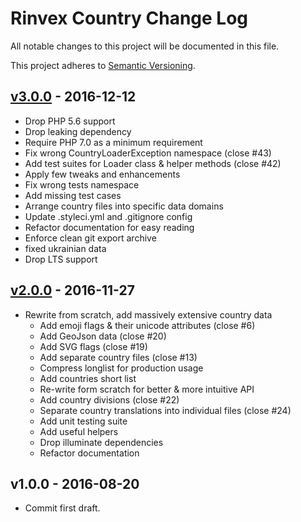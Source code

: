 # Rinvex Country Change Log

All notable changes to this project will be documented in this file.

This project adheres to [Semantic Versioning](CONTRIBUTING.md).


## [v3.0.0] - 2016-12-12
- Drop PHP 5.6 support
- Drop leaking dependency
- Require PHP 7.0 as a minimum requirement
- Fix wrong CountryLoaderException namespace (close #43)
- Add test suites for Loader class & helper methods (close #42)
- Apply few tweaks and enhancements
- Fix wrong tests namespace
- Add missing test cases
- Arrange country files into specific data domains
- Update .styleci.yml and .gitignore config
- Refactor documentation for easy reading
- Enforce clean git export archive
- fixed ukrainian data
- Drop LTS support

## [v2.0.0] - 2016-11-27
- Rewrite from scratch, add massively extensive country data
  - Add emoji flags & their unicode attributes (close #6)
  - Add GeoJson data (close #20)
  - Add SVG flags (close #19)
  - Add separate country files (close #13)
  - Compress longlist for production usage
  - Add countries short list
  - Re-write form scratch for better & more intuitive API
  - Add country divisions (close #22)
  - Separate country translations into individual files (close #24)
  - Add unit testing suite
  - Add useful helpers
  - Drop illuminate dependencies
  - Refactor documentation

## v1.0.0 - 2016-08-20
- Commit first draft.

[v3.0.0]: https://github.com/rinvex/country/compare/v2.0.0...v3.0.0
[v2.0.0]: https://github.com/rinvex/country/compare/v1.0.0...v2.0.0
